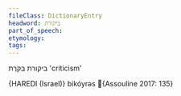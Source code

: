 ```yaml
---
fileClass: DictionaryEntry
headword: ביקורת
part_of_speech: 
etymology: 
tags: 
---
```

ביקורת
בִּקֹּרֶת
'criticism'

{HAREDI (Israel)}
bikóyrəs {Assouline 2017: 135}